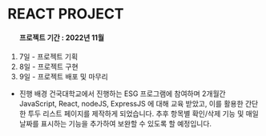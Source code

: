 # REACT PROJECT

<div align-center> 
  <ol><h4> 프로젝트 기간 : 2022년 11월 </h4>
    <li>7일 - 프로젝트 기획</li>
    <li>8일 - 프로젝트 구현</li>
    <li>9일 - 프로젝트 배포 및 마무리</li>
  </ol>
</div>


* 진행 배경 
건국대학교에서 진행하는 ESG 프로그램에 참여하며 2개월간 JavaScript, React, nodeJS, ExpressJS 에 대해 교육 받았고, 이를 활용한 간단한 투두 리스트 페이지를 제작하게 되었습니다. 추후 항목별 확인/삭제 기능 및 매일 날짜를 표시하는 기능을 추가하여 보완할 수 있도록 할 예정입니다.

